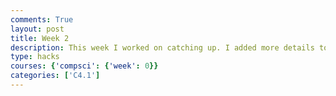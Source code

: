 ```yaml
---
comments: True
layout: post
title: Week 2
description: This week I worked on catching up. I added more details to the homepage of my blog
type: hacks
courses: {'compsci': {'week': 0}}
categories: ['C4.1']
---
```


